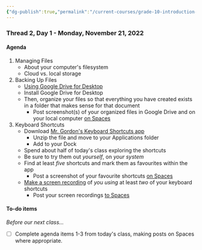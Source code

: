 ```yaml
---
{"dg-publish":true,"permalink":"/current-courses/grade-10-introduction-to-computer-studies/section-1/thread-2/day-1/","dgHomeLink":false}
---
```


### Thread 2, Day 1 - Monday, November 21, 2022
#### Agenda
1. Managing Files
	- About your computer's filesystem
	- Cloud vs. local storage
2. Backing Up Files
	- [Using Google Drive for Desktop](https://support.google.com/drive/answer/10838124?hl=en#)
	- Install Google Drive for Desktop
	- Then, organize your files so that everything you have created exists in a folder that makes sense for that document
		- Post screenshot(s) of your organized files in Google Drive and on your local computer [on Spaces](https://ca.spacesedu.com/)
3. Keyboard Shortcuts
	- Download [Mr. Gordon's Keyboard Shortcuts app](https://www.icloud.com/iclouddrive/007b-1yqDluBEY5C0xLXsyFEQ#KeyboardShortcuts)
		- Unzip the file and move to your Applications folder
		- Add to your Dock
	- Spend about half of today's class exploring the shortcuts
	- Be sure to try them out *yourself*, on *your system*
	- Find at least *five* shortcuts and mark them as favourites within the app
		- Post a screenshot of your favourite shortcuts [on Spaces](https://ca.spacesedu.com/)
	- [Make a screen recording](https://support.apple.com/en-us/HT208721) of *you using* at least *two* of your keyboard shortcuts
		- Post your screen recordings [to Spaces](https://ca.spacesedu.com/)

#### To-do items
*Before our next class...*

- [ ] Complete agenda items 1-3 from today's class, making posts on Spaces where appropriate.